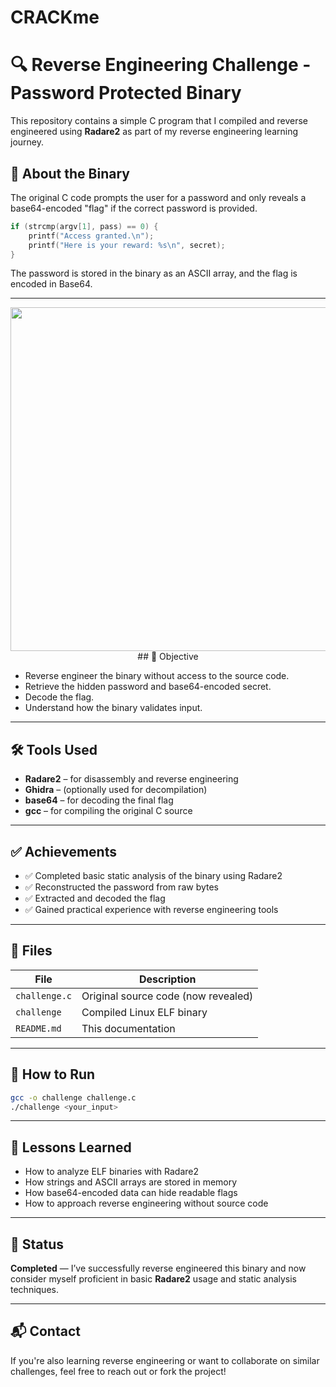 # CRACKme
# 🔍 Reverse Engineering Challenge - Password Protected Binary

This repository contains a simple C program that I compiled and reverse engineered using **Radare2** as part of my reverse engineering learning journey.

## 🧠 About the Binary

The original C code prompts the user for a password and only reveals a base64-encoded "flag" if the correct password is provided.

```c
if (strcmp(argv[1], pass) == 0) {
    printf("Access granted.\n");
    printf("Here is your reward: %s\n", secret);
}
```

The password is stored in the binary as an ASCII array, and the flag is encoded in Base64.

---
<p align="center">
  <img src="https://github.com/FajrJauhar/CRACKme/Screenshot 2025-06-06 210022.png" height="550px" 
</p>
## 🎯 Objective

- Reverse engineer the binary without access to the source code.
- Retrieve the hidden password and base64-encoded secret.
- Decode the flag.
- Understand how the binary validates input.

---

## 🛠 Tools Used

- **Radare2** – for disassembly and reverse engineering
- **Ghidra** – (optionally used for decompilation)
- **base64** – for decoding the final flag
- **gcc** – for compiling the original C source

---

## ✅ Achievements

- ✅ Completed basic static analysis of the binary using Radare2
- ✅ Reconstructed the password from raw bytes
- ✅ Extracted and decoded the flag
- ✅ Gained practical experience with reverse engineering tools

---

## 📂 Files

| File           | Description                         |
|----------------|-------------------------------------|
| `challenge.c`  | Original source code (now revealed) |
| `challenge`    | Compiled Linux ELF binary           |
| `README.md`    | This documentation                  |

---

## 🧪 How to Run

```bash
gcc -o challenge challenge.c
./challenge <your_input>
```

---

## 🧠 Lessons Learned

- How to analyze ELF binaries with Radare2
- How strings and ASCII arrays are stored in memory
- How base64-encoded data can hide readable flags
- How to approach reverse engineering without source code

---

## 📌 Status

**Completed** — I’ve successfully reverse engineered this binary and now consider myself proficient in basic **Radare2** usage and static analysis techniques.

---

## 📬 Contact

If you're also learning reverse engineering or want to collaborate on similar challenges, feel free to reach out or fork the project!
